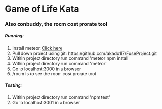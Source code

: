 # Game of Life Kata
### Also conbuddy, the room cost prorate tool
##### Running:
1. Install meteor: [Click here](https://www.meteor.com/install "Meteor's Install Guide")
2. Pull down project using git: https://github.com/akado117/FuseProject.git
3. Within project directory run command 'meteor npm install'
4. Within project directory run command 'meteor'
5. Go to localhost:3000 in a browser
6. /room is to see the room cost prorate tool

##### Testing:
 1. Within project directory run command 'npm test'
 2. Go to localhost:3001 in a browser